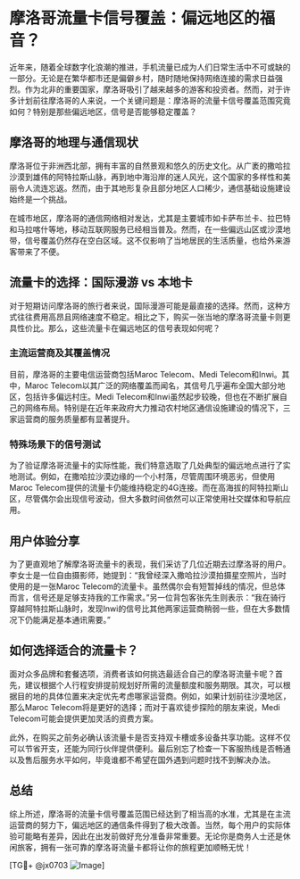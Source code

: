 # 摩洛哥流量卡信号覆盖：偏远地区的福音？

近年来，随着全球数字化浪潮的推进，手机流量已成为人们日常生活中不可或缺的一部分。无论是在繁华都市还是偏僻乡村，随时随地保持网络连接的需求日益强烈。作为北非的重要国家，摩洛哥吸引了越来越多的游客和投资者。然而，对于许多计划前往摩洛哥的人来说，一个关键问题是：摩洛哥的流量卡信号覆盖范围究竟如何？特别是那些偏远地区，信号是否能够稳定覆盖？

## 摩洛哥的地理与通信现状

摩洛哥位于非洲西北部，拥有丰富的自然景观和悠久的历史文化。从广袤的撒哈拉沙漠到雄伟的阿特拉斯山脉，再到地中海沿岸的迷人风光，这个国家的多样性和美丽令人流连忘返。然而，由于其地形复杂且部分地区人口稀少，通信基础设施建设始终是一个挑战。

在城市地区，摩洛哥的通信网络相对发达，尤其是主要城市如卡萨布兰卡、拉巴特和马拉喀什等地，移动互联网服务已经相当普及。然而，在一些偏远山区或沙漠地带，信号覆盖仍然存在空白区域。这不仅影响了当地居民的生活质量，也给外来游客带来了不便。

## 流量卡的选择：国际漫游 vs 本地卡

对于短期访问摩洛哥的旅行者来说，国际漫游可能是最直接的选择。然而，这种方式往往费用高昂且网络速度不稳定。相比之下，购买一张当地的摩洛哥流量卡则更具性价比。那么，这些流量卡在偏远地区的信号表现如何呢？

### 主流运营商及其覆盖情况

目前，摩洛哥的主要电信运营商包括Maroc Telecom、Medi Telecom和Inwi。其中，Maroc Telecom以其广泛的网络覆盖而闻名，其信号几乎遍布全国大部分地区，包括许多偏远村庄。Medi Telecom和Inwi虽然起步较晚，但也在不断扩展自己的网络布局。特别是在近年来政府大力推动农村地区通信设施建设的情况下，三家运营商的服务质量都有显著提升。

### 特殊场景下的信号测试

为了验证摩洛哥流量卡的实际性能，我们特意选取了几处典型的偏远地点进行了实地测试。例如，在撒哈拉沙漠边缘的一个小村落，尽管周围环境恶劣，但使用Maroc Telecom提供的流量卡仍能维持稳定的4G连接。而在高海拔的阿特拉斯山区，尽管偶尔会出现信号波动，但大多数时间依然可以正常使用社交媒体和导航应用。

## 用户体验分享

为了更直观地了解摩洛哥流量卡的表现，我们采访了几位近期去过摩洛哥的用户。李女士是一位自由摄影师，她提到：“我曾经深入撒哈拉沙漠拍摄星空照片，当时使用的是一张Maroc Telecom的流量卡。虽然偶尔会有短暂掉线的情况，但总体而言，信号还是足够支持我的工作需求。”另一位背包客张先生则表示：“我在骑行穿越阿特拉斯山脉时，发现Inwi的信号比其他两家运营商稍弱一些，但在大多数情况下仍能满足基本通讯需要。”

## 如何选择适合的流量卡？

面对众多品牌和套餐选项，消费者该如何挑选最适合自己的摩洛哥流量卡呢？首先，建议根据个人行程安排提前规划好所需的流量额度和服务期限。其次，可以根据目的地的具体位置来决定优先考虑哪家运营商。例如，如果计划前往沙漠地区，那么Maroc Telecom将是更好的选择；而对于喜欢徒步探险的朋友来说，Medi Telecom可能会提供更加灵活的资费方案。

此外，在购买之前务必确认该流量卡是否支持双卡槽或多设备共享功能。这样不仅可以节省开支，还能为同行伙伴提供便利。最后别忘了检查一下客服热线是否畅通以及售后服务水平如何，毕竟谁都不希望在国外遇到问题时找不到解决办法。

## 总结

综上所述，摩洛哥的流量卡信号覆盖范围已经达到了相当高的水准，尤其是在主流运营商的努力下，偏远地区的通信条件得到了极大改善。当然，每个用户的实际体验可能略有差异，因此在出发前做好充分准备非常重要。无论你是商务人士还是休闲旅客，拥有一张可靠的摩洛哥流量卡都将让你的旅程更加顺畅无忧！

[TG💪+ @jx0703 ![Image](https://github.com/user-attachments/assets/dbca1d08-cadb-493c-b0ec-ad6f7a83f270)]
